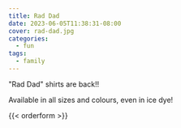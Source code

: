 ```yaml
---
title: Rad Dad
date: 2023-06-05T11:38:31-08:00
cover: rad-dad.jpg
categories:
  - fun
tags:
  - family
---
```


"Rad Dad" shirts are back!!

Available in all sizes and colours, even in ice dye!

<!--more-->


{{< orderform >}}
